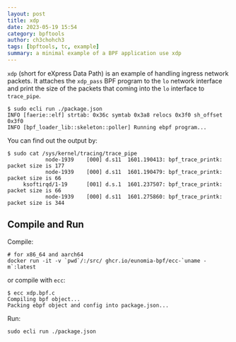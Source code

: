 ```yaml
---
layout: post
title: xdp
date: 2023-05-19 15:54
category: bpftools
author: ch3chohch3
tags: [bpftools, tc, example]
summary: a minimal example of a BPF application use xdp
---
```



`xdp` (short for eXpress Data Path) is an example of handling ingress network packets.
It attaches the `xdp_pass` BPF program to the `lo` network interface and print the size of the packets that coming into the `lo` interface to `trace_pipe`.

```console
$ sudo ecli run ./package.json
INFO [faerie::elf] strtab: 0x36c symtab 0x3a8 relocs 0x3f0 sh_offset 0x3f0
INFO [bpf_loader_lib::skeleton::poller] Running ebpf program...
```

You can find out the output by:

```
$ sudo cat /sys/kernel/tracing/trace_pipe
            node-1939    [000] d.s11  1601.190413: bpf_trace_printk: packet size is 177
            node-1939    [000] d.s11  1601.190479: bpf_trace_printk: packet size is 66
     ksoftirqd/1-19      [001] d.s.1  1601.237507: bpf_trace_printk: packet size is 66
            node-1939    [000] d.s11  1601.275860: bpf_trace_printk: packet size is 344
```

## Compile and Run

Compile:

```console
# for x86_64 and aarch64
docker run -it -v `pwd`/:/src/ ghcr.io/eunomia-bpf/ecc-`uname -m`:latest
```

or compile with `ecc`:

```console
$ ecc xdp.bpf.c
Compiling bpf object...
Packing ebpf object and config into package.json...
```

Run:

```console
sudo ecli run ./package.json
```